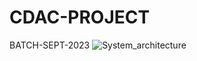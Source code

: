 # CDAC-PROJECT
BATCH-SEPT-2023
![System_architecture](https://github.com/74549pulkit/CDAC-PROJECT/assets/125993383/60642868-87b6-4aa0-b8f5-a77c76705db1)
